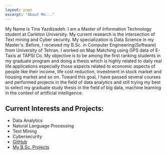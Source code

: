 ```yaml
---
layout: page
excerpt: "About Me..."
---
```

My Name is Tina Yazdizadeh. I am a Master of Information Technology student at Carleton University. My current research is the intersection of Text mining and Cyber security. My specialization is Data Science in my Master's. Before, I received my B.Sc. in Computer Engineering(Software)  from University of Tehran. I worked on Map Matching using GPS data of E-Taxis at TAPSI Co. 
My objective is to be among the first ranking students in my graduate program and doing a thesis which is highly related to daily real life applications especially those aspects related to economic aspects of people like their income, life cost reduction, investment in stock market and housing market and so on. Toward this goal, I have passed several courses and performed projects in the field of data analytics and still trying my best to select my graduate study thesis in the field of big data, machine learning in the context of artificial intelligence.


## Current Interests and Projects:

- Data Analytics
- Natural Language Processing
- Text Mining
- Cybersecurity
- [GitHub](https://github.com/tinayzdzd)
- [My B.Sc. Projects](https://github.com/tinayz)
